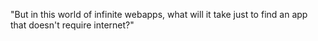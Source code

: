 "But in this world of infinite webapps, what will it take just to find an app that doesn't require internet?"
